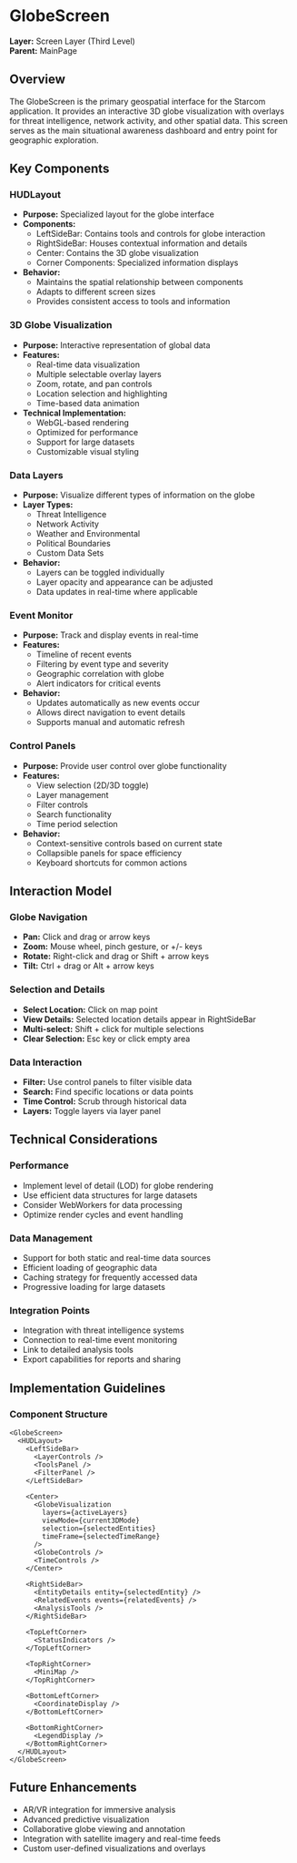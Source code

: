 # GlobeScreen

**Layer:** Screen Layer (Third Level)  
**Parent:** MainPage

## Overview

The GlobeScreen is the primary geospatial interface for the Starcom application. It provides an interactive 3D globe visualization with overlays for threat intelligence, network activity, and other spatial data. This screen serves as the main situational awareness dashboard and entry point for geographic exploration.

## Key Components

### HUDLayout
- **Purpose:** Specialized layout for the globe interface
- **Components:**
  - LeftSideBar: Contains tools and controls for globe interaction
  - RightSideBar: Houses contextual information and details
  - Center: Contains the 3D globe visualization
  - Corner Components: Specialized information displays
- **Behavior:**
  - Maintains the spatial relationship between components
  - Adapts to different screen sizes
  - Provides consistent access to tools and information

### 3D Globe Visualization
- **Purpose:** Interactive representation of global data
- **Features:**
  - Real-time data visualization
  - Multiple selectable overlay layers
  - Zoom, rotate, and pan controls
  - Location selection and highlighting
  - Time-based data animation
- **Technical Implementation:**
  - WebGL-based rendering
  - Optimized for performance
  - Support for large datasets
  - Customizable visual styling

### Data Layers
- **Purpose:** Visualize different types of information on the globe
- **Layer Types:**
  - Threat Intelligence
  - Network Activity
  - Weather and Environmental
  - Political Boundaries
  - Custom Data Sets
- **Behavior:**
  - Layers can be toggled individually
  - Layer opacity and appearance can be adjusted
  - Data updates in real-time where applicable

### Event Monitor
- **Purpose:** Track and display events in real-time
- **Features:**
  - Timeline of recent events
  - Filtering by event type and severity
  - Geographic correlation with globe
  - Alert indicators for critical events
- **Behavior:**
  - Updates automatically as new events occur
  - Allows direct navigation to event details
  - Supports manual and automatic refresh

### Control Panels
- **Purpose:** Provide user control over globe functionality
- **Features:**
  - View selection (2D/3D toggle)
  - Layer management
  - Filter controls
  - Search functionality
  - Time period selection
- **Behavior:**
  - Context-sensitive controls based on current state
  - Collapsible panels for space efficiency
  - Keyboard shortcuts for common actions

## Interaction Model

### Globe Navigation
- **Pan:** Click and drag or arrow keys
- **Zoom:** Mouse wheel, pinch gesture, or +/- keys
- **Rotate:** Right-click and drag or Shift + arrow keys
- **Tilt:** Ctrl + drag or Alt + arrow keys

### Selection and Details
- **Select Location:** Click on map point
- **View Details:** Selected location details appear in RightSideBar
- **Multi-select:** Shift + click for multiple selections
- **Clear Selection:** Esc key or click empty area

### Data Interaction
- **Filter:** Use control panels to filter visible data
- **Search:** Find specific locations or data points
- **Time Control:** Scrub through historical data
- **Layers:** Toggle layers via layer panel

## Technical Considerations

### Performance
- Implement level of detail (LOD) for globe rendering
- Use efficient data structures for large datasets
- Consider WebWorkers for data processing
- Optimize render cycles and event handling

### Data Management
- Support for both static and real-time data sources
- Efficient loading of geographic data
- Caching strategy for frequently accessed data
- Progressive loading for large datasets

### Integration Points
- Integration with threat intelligence systems
- Connection to real-time event monitoring
- Link to detailed analysis tools
- Export capabilities for reports and sharing

## Implementation Guidelines

### Component Structure
```tsx
<GlobeScreen>
  <HUDLayout>
    <LeftSideBar>
      <LayerControls />
      <ToolsPanel />
      <FilterPanel />
    </LeftSideBar>
    
    <Center>
      <GlobeVisualization
        layers={activeLayers}
        viewMode={current3DMode}
        selection={selectedEntities}
        timeFrame={selectedTimeRange}
      />
      <GlobeControls />
      <TimeControls />
    </Center>
    
    <RightSideBar>
      <EntityDetails entity={selectedEntity} />
      <RelatedEvents events={relatedEvents} />
      <AnalysisTools />
    </RightSideBar>
    
    <TopLeftCorner>
      <StatusIndicators />
    </TopLeftCorner>
    
    <TopRightCorner>
      <MiniMap />
    </TopRightCorner>
    
    <BottomLeftCorner>
      <CoordinateDisplay />
    </BottomLeftCorner>
    
    <BottomRightCorner>
      <LegendDisplay />
    </BottomRightCorner>
  </HUDLayout>
</GlobeScreen>
```

## Future Enhancements

- AR/VR integration for immersive analysis
- Advanced predictive visualization
- Collaborative globe viewing and annotation
- Integration with satellite imagery and real-time feeds
- Custom user-defined visualizations and overlays
